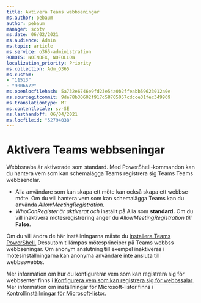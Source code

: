 ```yaml
---
title: Aktivera Teams webbseningar
ms.author: pebaum
author: pebaum
manager: scotv
ms.date: 06/02/2021
ms.audience: Admin
ms.topic: article
ms.service: o365-administration
ROBOTS: NOINDEX, NOFOLLOW
localization_priority: Priority
ms.collection: Adm_O365
ms.custom:
- "11513"
- "9006672"
ms.openlocfilehash: 5a732e6746e9fd23e54a0b2ffeabb59623012a0e
ms.sourcegitcommit: 9de78b30602f917d58705057cdcce31fec349969
ms.translationtype: MT
ms.contentlocale: sv-SE
ms.lasthandoff: 06/04/2021
ms.locfileid: "52794038"
---
```

# <a name="enable-teams-webinars"></a>Aktivera Teams webbseningar

Webbsnabs är aktiverade som standard. Med PowerShell-kommandon kan du hantera vem som kan schemalägga Teams registrera sig Teams Teams webbsendlar.

- Alla användare som kan skapa ett möte kan också skapa ett webbse-möte. Om du vill hantera vem som kan schemalägga Teams kan du använda *AllowMeetingRegistration*. 
- *WhoCanRegister är aktiverat och* inställt på Alla som **standard.** Om du vill inaktivera mötesregistrering anger du *AllowMeetingRegistration till* **False**.

Om du vill ändra de här inställningarna måste du [installera Teams PowerShell.](/microsoftteams/teams-powershell-install) Dessutom tillämpas mötesprinciper på Teams webbss webbseningar. Om anonym anslutning till exempel inaktiveras i mötesinställningarna kan anonyma användare inte ansluta till webbsswebbs.

Mer information om hur du konfigurerar vem som kan registrera sig för webbsenter finns i [Konfigurera vem som kan registrera sig för webbssalar](/microsoftteams/set-up-webinars?source=docs#configure-who-can-register-for-webinars). Mer information om inställningar för Microsoft-listor finns i [Kontrollinställningar för Microsoft-listor.](/sharepoint/control-lists)